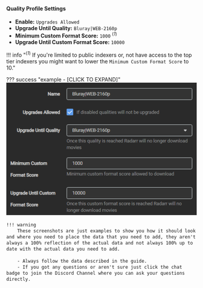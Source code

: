#### Quality Profile Settings

- **Enable:** `Upgrades Allowed`
- **Upgrade Until Quality:** `Bluray|WEB-2160p`
- **Minimum Custom Format Score:** `1000` <sup>(*1*)</sup>
- **Upgrade Until Custom Format Score:** `10000`

!!! info "<sup>(*1*)</sup> If you're limited to public indexers or, not have access to the top tier indexers you might want to lower the `Minimum Custom Format Score` to 10."

??? success "example - [CLICK TO EXPAND]"
    ![!Quality Profile Settings](/SQP/images/1-4k-qp-settings.png)

    !!! warning
        These screenshots are just examples to show you how it should look and where you need to place the data that you need to add, they aren't always a 100% reflection of the actual data and not always 100% up to date with the actual data you need to add.

        - Always follow the data described in the guide.
        - If you got any questions or aren't sure just click the chat badge to join the Discord Channel where you can ask your questions directly.

